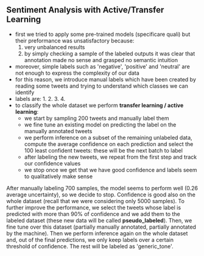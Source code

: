 ## **Sentiment Analysis with Active/Transfer Learning**
- first we tried to apply some pre-trained models (specificare quali) but their preformance was unsatisfactory because:
    1. very unbalanced results
    2. by simply checking a sample of the labeled outputs it was clear that annotation made no sense and grasped no semantic intuition
- moreover, simple labels such as 'negative', 'positive' and 'neutral' are not enough to express the complexity of our data
- for this reason, we introduce manual labels which have been created by reading some tweets and trying to understand which classes we can identify
- labels are:
    1.
    2.
    3.
    4.
- to classify the whole dataset we perform **transfer learning / active learning**: 
    - we start by sampling 200 tweets and manually label them
    - we fine tune an existing model on predicting the label on the manually annotated tweets
    - we perform inference on a subset of the remaining unlabeled data, compute the average confidence on each prediction and select the 100 least confident tweets: these will be the next batch to label
    - after labeling the new tweets, we repeat from the first step and track our confidence values
    - we stop once we get that we have good confidence and labels seem to qualitatively make sense

After manually labeling 700 samples, the model seems to perform well (0.26 average uncertainty), so we decide to stop. Confidence is good also on the whole dataset (recall that we were considering only 5000 samples). To further improve the performance, we select the tweets whose label is predicted with more than 90% of confidence and we add them to the labeled dataset (these new data will be called __pseudo_labeled__). Then, we fine tune over this dataset (partially manually annotated, partially annotated by the machine). Then we perform inference again on the whole dataset and, out of the final predictions, we only keep labels over a certain threshold of confidence. The rest will be labeled as 'generic_tone'.
